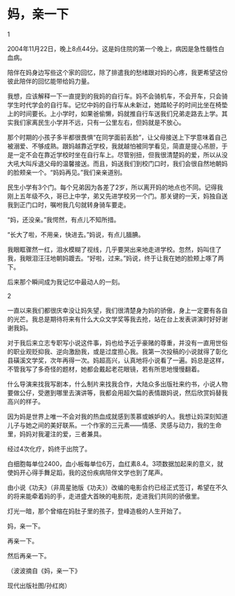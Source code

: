 # 妈，亲一下

1

2004年11月22日，晚上8点44分。这是妈住院的第一个晚上，病因是急性髓性白血病。

陪伴在妈身边写些这个家的回忆，除了排遣我的愁绪跟对妈的心疼，我更希望这份彼此陪伴的回忆能带给妈力量。

我想，应该解释一下一直提到的我妈的自行车。妈不会骑机车，不会开车，只会骑学生时代学会的自行车。记忆中妈的自行车从未新过，她踏轮子的时间比坐在椅垫上的时间要长。上小学时，如果爸偷懒，妈就推自行车送我们兄弟走路去上学。其实我们家离民生小学并不远，只有一公里左右，但妈就是不放心。

那个时期的小孩子多半都很畏惧“在同学面前丢脸”，让父母接送上下学意味着自己被溺爱、不够成熟。跟妈越靠近学校，我就越怕被同学看见，简直是提心吊胆，于是一定不会在靠近学校时坐在自行车上。尽管别扭，但我很清楚妈的爱，所以从没大吼大叫斥退父母的温馨接送。而且，妈送我们到校门口时，我们会很自然地朝妈的脸颊亲一个。“妈妈再见。”我们亲亲道别。

民生小学有3个门。每个兄弟因为各差了2岁，所以离开妈的地点也不同。记得我刚上五年级不久，哥已上中学，弟又先进学校另一个门。那关键的一天，妈独自送我到正门口时，嘱咐我几句就转身骑车要走。

“妈，还没亲。”我愕然，有点儿不知所措。

“长大了啦，不用亲，快进去。”妈说，有点儿腼腆。

我眼眶骤然一红，泪水模糊了视线，几乎要哭出来地走进学校。忽然，妈叫住了我，我眼泪汪汪地朝妈踱去。“好啦，过来。”妈说，终于让我在她的脸颊上啄了两下。

后来那个瞬间成为我记忆中最动人的一刻。

2

一直以来我们都很庆幸没让妈失望，我们很清楚身为妈的骄傲，身上一定要有各自的光芒。我总是期待将来有什么大众文学奖等我去抢，站在台上发表讲演时好好谢谢我妈。

对于我后来立志专职写小说这件事，妈也给予近乎豪赌的尊重，并没有一直用世俗的职业观贬抑我、逆向激励我，或是过度担心我。我第一次投稿的小说就得了彰化县磺溪文学奖，次年再得一次。妈超高兴，认真地将小说看了一遍。妈总是这样，不管我写了多奇怪的题材，她都会戴起老花眼镜，若有所思地慢慢翻着。

什么导演来找我写剧本，什么制片来找我合作，大陆众多出版社来约书，小说人物要做公仔，受邀到哪里去演讲等，我都会用超欠扁的表情跟妈说，然后欣赏妈替我高兴的样子。

因为妈是世界上唯一不会对我的热血成就感到羡慕或嫉妒的人。我想让妈深刻知道儿子与她之间的美好联系。一个作家的三元素——情感、灵感与动力，我的生命里，妈妈对我灌注的爱，三者兼具。

经过4次化疗，妈终于出院了。

白细胞每单位2400，血小板每单位6万，血红素8.4。3项数据加起来的意义，就使妈开心得手舞足蹈，我的这份疾病陪伴文学也到了尾声。

由小说《功夫》（非周星驰版《功夫》）改编的电影合约已经正式签订，希望在不久的将来能牵着妈的手，走进盛大首映的电影院，走进我们共同的骄傲里。

灯光一暗，那个曾缩在妈肚子里的孩子，登峰造极的人生开始了。

妈，亲一下。

再亲一下。

然后再亲一下。

（波波摘自《妈，亲一下》

现代出版社图/孙红岗）